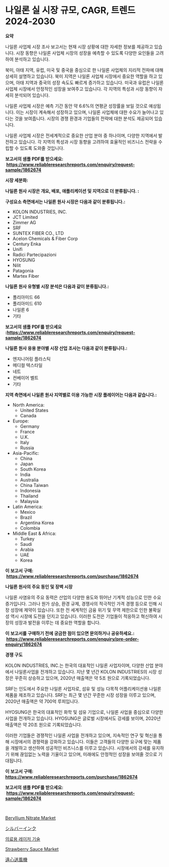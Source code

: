 <p><h1>나일론 실 시장 규모, CAGR, 트렌드 2024-2030</h1></p><p><strong>요약</strong></p>
<p><p>나일론 사업체 시장 조사 보고서는 현재 시장 상황에 대한 자세한 정보를 제공하고 있습니다. 시장 동향은 나일론 사업체 시장의 성장을 예측할 수 있도록 다양한 요인들을 고려하여 분석하고 있습니다. </p><p>북미, 아태 지역, 유럽, 미국 및 중국을 중심으로 한 나일론 사업체의 지리적 전파에 대해 상세히 설명하고 있습니다. 북미 지역은 나일론 사업체 시장에서 중요한 역할을 하고 있으며, 아태 지역과 중국의 성장 속도도 빠르게 증가하고 있습니다. 미국과 유럽은 나일론 사업체 시장에서 안정적인 성장을 보여주고 있습니다. 각 지역의 특성과 시장 동향이 자세히 분석되어 있습니다.</p><p>나일론 사업체 시장은 예측 기간 동안 약 6.6%의 연평균 성장률을 보일 것으로 예상됩니다. 이는 시장이 계속해서 성장하고 있으며, 나일론 사업체에 대한 수요가 늘어나고 있다는 것을 보여줍니다. 시장의 경쟁 환경과 기업들의 전략에 대한 분석도 제공되어 있습니다.</p><p>나일론 사업체 시장은 전세계적으로 중요한 산업 분야 중 하나이며, 다양한 지역에서 발전하고 있습니다. 각 지역의 특성과 시장 동향을 고려하여 효율적인 비즈니스 전략을 수립할 수 있도록 도와줄 것입니다.</p></p>
<p><strong>보고서의 샘플 PDF를 받으세요: &nbsp;<a href="https://www.reliableresearchreports.com/enquiry/request-sample/1862674">https://www.reliableresearchreports.com/enquiry/request-sample/1862674</a></strong></p>
<p><strong>시장 세분화:</strong></p>
<p><strong> 나일론 원사 시장은 개요, 배포, 애플리케이션 및 지역으로 더 분류됩니다. :</strong></p>
<p><strong>구성요소 측면에서는 나일론 원사 시장은 다음과 같이 분류됩니다.:</strong></p>
<p><ul><li>KOLON INDUSTRIES, INC.</li><li>JCT Limited</li><li>Zimmer AG</li><li>SRF</li><li>SUNTEX FIBER CO., LTD</li><li>Acelon Chemicals & Fiber Corp</li><li>Century Enka</li><li>Unifi</li><li>Radici Partecipazioni</li><li>HYOSUNG</li><li>Nilit</li><li>Patagonia</li><li>Martex Fiber</li></ul></p>
<p><strong> 나일론 원사 유형별 시장 분석은 다음과 같이 분류됩니다.:</strong></p>
<p><ul><li>폴리아미드 66</li><li>폴리아미드 610</li><li>나일론 6</li><li>기타</li></ul></p>
<p><strong>보고서의 샘플 PDF를 받으세요 :<a href="https://www.reliableresearchreports.com/enquiry/request-sample/1862674">https://www.reliableresearchreports.com/enquiry/request-sample/1862674</a></strong></p>
<p><strong> 나일론 원사 응용 분야별 시장 산업 조사는 다음과 같이 분류됩니다.:</strong></p>
<p><ul><li>엔지니어링 플라스틱</li><li>메디컬 텍스타일</li><li>네트</li><li>컨베이어 벨트</li><li>기타</li></ul></p>
<p><strong>지역 측면에서 나일론 원사 지역별로 이용 가능한 시장 플레이어는 다음과 같습니다.:</strong></p>
<p><ul>
    <li>
        North America:
        <ul>
            <li>United States</li>
            <li>Canada</li>
        </ul>
    </li>
    <li>
        Europe:
        <ul>
            <li>Germany</li>
            <li>France</li>
            <li>U.K.</li>
            <li>Italy</li>
            <li>Russia</li>
        </ul>
    </li>
    <li>
        Asia-Pacific:
        <ul>
            <li>China</li>
            <li>Japan</li>
            <li>South Korea</li>
            <li>India</li>
            <li>Australia</li>
            <li>China Taiwan</li>
            <li>Indonesia</li>
            <li>Thailand</li>
            <li>Malaysia</li>
        </ul>
    </li>
    <li>
        Latin America:
        <ul>
            <li>Mexico</li>
            <li>Brazil</li>
            <li>Argentina Korea</li>
            <li>Colombia</li>
        </ul>
    </li>
    <li>
        Middle East & Africa:
        <ul>
            <li>Turkey</li>
            <li>Saudi</li>
            <li>Arabia</li>
            <li>UAE</li>
            <li>Korea</li>
        </ul>
    </li>
    </ul></p>
<p><strong>이 보고서 구매: &nbsp;<a href="https://www.reliableresearchreports.com/purchase/1862674">https://www.reliableresearchreports.com/purchase/1862674</a></strong></p>
<p><strong>나일론 원사의 주요 동인 및 장벽 시장</strong></p>
<p><p>나일론 사염유의 주요 동력은 산업의 다양한 용도와 뛰어난 기계적 성능으로 인한 수요 증가입니다. 그러나 원가 상승, 환경 규제, 경쟁사의 적극적인 가격 경쟁 등으로 인해 시장 성장에 제약이 있습니다. 또한 전 세계적인 금융 위기 및 무역 제한으로 인한 불확실성 역시 시장에 도전을 던지고 있습니다. 이러한 도전은 기업들이 적응하고 혁신하여 시장의 성장과 발전을 이루는 데 중요한 역할을 합니다.</p></p>
<p><strong>이 보고서를 구매하기 전에 궁금한 점이 있으면 문의하거나 공유하세요.: &nbsp;<a href="https://www.reliableresearchreports.com/enquiry/pre-order-enquiry/1862674">https://www.reliableresearchreports.com/enquiry/pre-order-enquiry/1862674</a></strong></p>
<p><strong>경쟁 구도</strong></p>
<p><p>KOLON INDUSTRIES, INC.는 한국의 대표적인 나일론 사업자이며, 다양한 산업 분야에서 나일론사업을 전개하고 있습니다. 지난 몇 년간 KOLON INDUSTRIES의 시장 성장은 꾸준히 상승하고 있으며, 2020년 매출액은 약 5조 원으로 기록되었습니다.</p><p>SRF는 인도에서 주요한 나일론 사업자로, 섬유 및 성능 다목적 어플리케이션용 나일론 제품을 제조하고 있습니다. SRF는 최근 몇 년간 꾸준한 시장 성장을 이루고 있으며, 2020년 매출액은 약 700억 루피입니다.</p><p>HYOSUNG은 한국의 대표적인 화학 및 섬유 기업으로, 나일론 사업을 중심으로 다양한 사업을 전개하고 있습니다. HYOSUNG은 글로벌 시장에서도 강세를 보이며, 2020년 매출액은 약 20조 원으로 기록되었습니다.</p><p>이러한 기업들은 경쟁적인 나일론 사업을 전개하고 있으며, 지속적인 연구 및 혁신을 통해 시장에서의 경쟁력을 강화하고 있습니다. 이들은 고객들의 다양한 요구에 맞는 제품을 개발하고 생산하여 성공적인 비즈니스를 이루고 있습니다. 시장에서의 강세를 유지하기 위해 끊임없는 노력을 기울이고 있으며, 미래에도 안정적인 성장을 보여줄 것으로 기대됩니다.</p></p>
<p><strong>이 보고서 구매: &nbsp; <a href="https://www.reliableresearchreports.com/purchase/1862674">https://www.reliableresearchreports.com/purchase/1862674</a></strong></p>
<p><strong>보고서의 샘플 PDF를 받으세요: &nbsp;<a href="https://www.reliableresearchreports.com/enquiry/request-sample/1862674">https://www.reliableresearchreports.com/enquiry/request-sample/1862674</a></strong><strong></strong></p>
<p>&nbsp;</p>
<p><p><a href="https://issuu.com/reportprime-2/docs/beryllium-nitrate-market-size-2030.pptx">Beryllium Nitrate Market</a></p><p><a href="https://github.com/cbigkbh02719/Market-Research-Report-List-1/blob/main/3022467192188.md">シルバーインク</a></p><p><a href="https://medium.com/@jackiefauhey9089475/%EC%9D%98%EB%A3%8C-%EB%A0%88%EC%9D%B4%EC%A0%80-%EA%B8%B0%EC%88%A0-%EC%8B%9C%EC%9E%A5-%EC%A1%B0%EC%82%AC-%EB%B3%B4%EA%B3%A0%EC%84%9C-%EA%B7%B8-%EC%97%AD%EC%82%AC-%EB%B0%8F-2024%EB%85%84%EB%B6%80%ED%84%B0-2031%EB%85%84%EA%B9%8C%EC%A7%80%EC%9D%98-%EC%98%88%EC%B8%A1-3efe3e0cd123">의료용 레이저 기술</a></p><p><a href="https://view.publitas.com/reportprime-1/strawberry-sauce-market-provides-a-comprehensive-analysis-including-a-macro-overview-of-the-market-as-well-as-micro-details-such-as-market-size-and-competitive-landscape/">Strawberry Sauce Market</a></p><p><a href="https://medium.com/@eunawiegad2023/%E9%81%A0%E5%BF%83%E9%80%81%E9%A2%A8%E6%A9%9F%E5%B8%82%E5%A0%B4%E8%A6%8F%E6%A8%A1%E3%81%AF-%E3%82%B0%E3%83%AD%E3%83%BC%E3%83%90%E3%83%AB%E7%94%A3%E6%A5%AD%E3%81%A7%E6%9C%80%E9%81%A9%E3%81%AA%E3%83%9E%E3%83%BC%E3%82%B1%E3%83%86%E3%82%A3%E3%83%B3%E3%82%B0%E3%83%81%E3%83%A3%E3%83%B3%E3%83%8D%E3%83%AB%E3%82%92%E6%98%8E%E3%82%89%E3%81%8B%E3%81%AB%E3%81%97%E3%81%A6%E3%81%84%E3%81%BE%E3%81%99-d6be62d32d5c">遠心送風機</a></p></p>